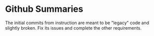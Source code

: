 # Github Summaries

The initial commits from instruction are meant to be "legacy" code and
slightly broken. Fix its issues and complete the other requirements.

